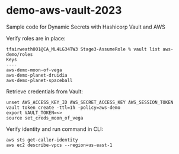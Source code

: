 # demo-aws-vault-2023
Sample code for Dynamic Secrets with Hashicorp Vault and AWS

Verify roles are in place:
```shell
tfairweath001@CA_ML4LG34TW3 Stage3-AssumeRole % vault list aws-demo/roles
Keys
----
aws-demo-moon-of-vega
aws-demo-planet-druidia
aws-demo-planet-spaceball
```

Retrieve credentials from Vault:
```shell
unset AWS_ACCESS_KEY_ID AWS_SECRET_ACCESS_KEY AWS_SESSION_TOKEN
vault token create -ttl=1h -policy=aws-demo
export VAULT_TOKEN=<>
source set_creds_moon_of_vega
```

Verify identity and run command in CLI:
```shell
aws sts get-caller-identity
aws ec2 describe-vpcs --region=us-east-1
```
